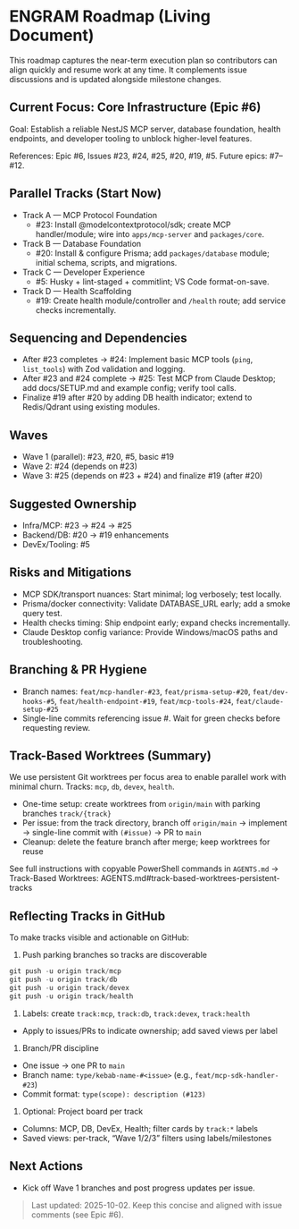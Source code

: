 # ENGRAM Roadmap (Living Document)

This roadmap captures the near-term execution plan so contributors can align quickly and resume work at any time. It complements issue discussions and is updated alongside milestone changes.

## Current Focus: Core Infrastructure (Epic #6)

Goal: Establish a reliable NestJS MCP server, database foundation, health endpoints, and developer tooling to unblock higher-level features.

References: Epic #6, Issues #23, #24, #25, #20, #19, #5. Future epics: #7–#12.

## Parallel Tracks (Start Now)

- Track A — MCP Protocol Foundation
  - #23: Install @modelcontextprotocol/sdk; create MCP handler/module; wire into `apps/mcp-server` and `packages/core`.
- Track B — Database Foundation
  - #20: Install & configure Prisma; add `packages/database` module; initial schema, scripts, and migrations.
- Track C — Developer Experience
  - #5: Husky + lint-staged + commitlint; VS Code format-on-save.
- Track D — Health Scaffolding
  - #19: Create health module/controller and `/health` route; add service checks incrementally.

## Sequencing and Dependencies

- After #23 completes → #24: Implement basic MCP tools (`ping`, `list_tools`) with Zod validation and logging.
- After #23 and #24 complete → #25: Test MCP from Claude Desktop; add docs/SETUP.md and example config; verify tool calls.
- Finalize #19 after #20 by adding DB health indicator; extend to Redis/Qdrant using existing modules.

## Waves

- Wave 1 (parallel): #23, #20, #5, basic #19
- Wave 2: #24 (depends on #23)
- Wave 3: #25 (depends on #23 + #24) and finalize #19 (after #20)

## Suggested Ownership

- Infra/MCP: #23 → #24 → #25
- Backend/DB: #20 → #19 enhancements
- DevEx/Tooling: #5

## Risks and Mitigations

- MCP SDK/transport nuances: Start minimal; log verbosely; test locally.
- Prisma/docker connectivity: Validate DATABASE_URL early; add a smoke query test.
- Health checks timing: Ship endpoint early; expand checks incrementally.
- Claude Desktop config variance: Provide Windows/macOS paths and troubleshooting.

## Branching & PR Hygiene

- Branch names: `feat/mcp-handler-#23`, `feat/prisma-setup-#20`, `feat/dev-hooks-#5`, `feat/health-endpoint-#19`, `feat/mcp-tools-#24`, `feat/claude-setup-#25`
- Single-line commits referencing issue #. Wait for green checks before requesting review.

## Track-Based Worktrees (Summary)

We use persistent Git worktrees per focus area to enable parallel work with minimal churn. Tracks: `mcp`, `db`, `devex`, `health`.

- One-time setup: create worktrees from `origin/main` with parking branches `track/{track}`
- Per issue: from the track directory, branch off `origin/main` → implement → single-line commit with `(#issue)` → PR to `main`
- Cleanup: delete the feature branch after merge; keep worktrees for reuse

See full instructions with copyable PowerShell commands in `AGENTS.md` → Track-Based Worktrees: AGENTS.md#track-based-worktrees-persistent-tracks

## Reflecting Tracks in GitHub

To make tracks visible and actionable on GitHub:

1. Push parking branches so tracks are discoverable

```powershell
git push -u origin track/mcp
git push -u origin track/db
git push -u origin track/devex
git push -u origin track/health
```

1. Labels: create `track:mcp`, `track:db`, `track:devex`, `track:health`

- Apply to issues/PRs to indicate ownership; add saved views per label

1. Branch/PR discipline

- One issue → one PR to `main`
- Branch name: `type/kebab-name-#<issue>` (e.g., `feat/mcp-sdk-handler-#23`)
- Commit format: `type(scope): description (#123)`

1. Optional: Project board per track

- Columns: MCP, DB, DevEx, Health; filter cards by `track:*` labels
- Saved views: per-track, “Wave 1/2/3” filters using labels/milestones

## Next Actions

- Kick off Wave 1 branches and post progress updates per issue.

> Last updated: 2025-10-02. Keep this concise and aligned with issue comments (see Epic #6).
